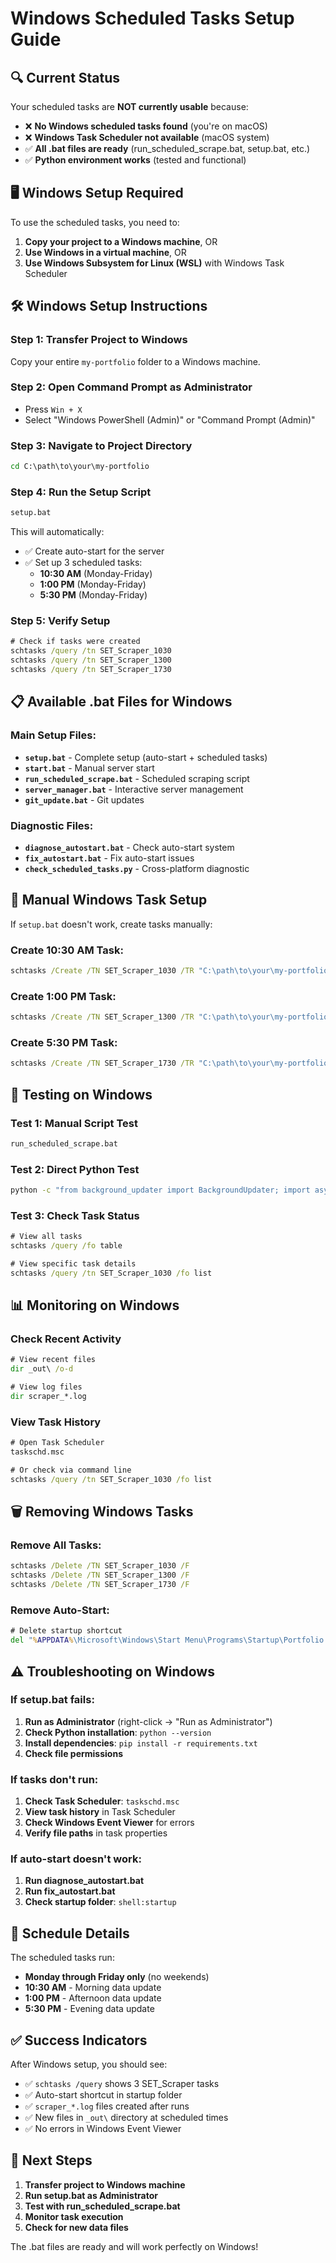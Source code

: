 # Windows Scheduled Tasks Setup Guide

## 🔍 **Current Status**

Your scheduled tasks are **NOT currently usable** because:
- ❌ **No Windows scheduled tasks found** (you're on macOS)
- ❌ **Windows Task Scheduler not available** (macOS system)
- ✅ **All .bat files are ready** (run_scheduled_scrape.bat, setup.bat, etc.)
- ✅ **Python environment works** (tested and functional)

## 🖥️ **Windows Setup Required**

To use the scheduled tasks, you need to:

1. **Copy your project to a Windows machine**, OR
2. **Use Windows in a virtual machine**, OR  
3. **Use Windows Subsystem for Linux (WSL)** with Windows Task Scheduler

## 🛠️ **Windows Setup Instructions**

### **Step 1: Transfer Project to Windows**
Copy your entire `my-portfolio` folder to a Windows machine.

### **Step 2: Open Command Prompt as Administrator**
- Press `Win + X`
- Select "Windows PowerShell (Admin)" or "Command Prompt (Admin)"

### **Step 3: Navigate to Project Directory**
```cmd
cd C:\path\to\your\my-portfolio
```

### **Step 4: Run the Setup Script**
```cmd
setup.bat
```

This will automatically:
- ✅ Create auto-start for the server
- ✅ Set up 3 scheduled tasks:
  - **10:30 AM** (Monday-Friday)
  - **1:00 PM** (Monday-Friday)  
  - **5:30 PM** (Monday-Friday)

### **Step 5: Verify Setup**
```cmd
# Check if tasks were created
schtasks /query /tn SET_Scraper_1030
schtasks /query /tn SET_Scraper_1300
schtasks /query /tn SET_Scraper_1730
```

## 📋 **Available .bat Files for Windows**

### **Main Setup Files:**
- **`setup.bat`** - Complete setup (auto-start + scheduled tasks)
- **`start.bat`** - Manual server start
- **`run_scheduled_scrape.bat`** - Scheduled scraping script
- **`server_manager.bat`** - Interactive server management
- **`git_update.bat`** - Git updates

### **Diagnostic Files:**
- **`diagnose_autostart.bat`** - Check auto-start system
- **`fix_autostart.bat`** - Fix auto-start issues
- **`check_scheduled_tasks.py`** - Cross-platform diagnostic

## 🔧 **Manual Windows Task Setup**

If `setup.bat` doesn't work, create tasks manually:

### **Create 10:30 AM Task:**
```cmd
schtasks /Create /TN SET_Scraper_1030 /TR "C:\path\to\your\my-portfolio\run_scheduled_scrape.bat" /SC WEEKLY /D MON,TUE,WED,THU,FRI /ST 10:30 /RL LIMITED
```

### **Create 1:00 PM Task:**
```cmd
schtasks /Create /TN SET_Scraper_1300 /TR "C:\path\to\your\my-portfolio\run_scheduled_scrape.bat" /SC WEEKLY /D MON,TUE,WED,THU,FRI /ST 13:00 /RL LIMITED
```

### **Create 5:30 PM Task:**
```cmd
schtasks /Create /TN SET_Scraper_1730 /TR "C:\path\to\your\my-portfolio\run_scheduled_scrape.bat" /SC WEEKLY /D MON,TUE,WED,THU,FRI /ST 17:30 /RL LIMITED
```

## 🧪 **Testing on Windows**

### **Test 1: Manual Script Test**
```cmd
run_scheduled_scrape.bat
```

### **Test 2: Direct Python Test**
```cmd
python -c "from background_updater import BackgroundUpdater; import asyncio; asyncio.run(BackgroundUpdater().update_all_data())"
```

### **Test 3: Check Task Status**
```cmd
# View all tasks
schtasks /query /fo table

# View specific task details
schtasks /query /tn SET_Scraper_1030 /fo list
```

## 📊 **Monitoring on Windows**

### **Check Recent Activity**
```cmd
# View recent files
dir _out\ /o-d

# View log files
dir scraper_*.log
```

### **View Task History**
```cmd
# Open Task Scheduler
taskschd.msc

# Or check via command line
schtasks /query /tn SET_Scraper_1030 /fo list
```

## 🗑️ **Removing Windows Tasks**

### **Remove All Tasks:**
```cmd
schtasks /Delete /TN SET_Scraper_1030 /F
schtasks /Delete /TN SET_Scraper_1300 /F
schtasks /Delete /TN SET_Scraper_1730 /F
```

### **Remove Auto-Start:**
```cmd
# Delete startup shortcut
del "%APPDATA%\Microsoft\Windows\Start Menu\Programs\Startup\Portfolio Dashboard Server.lnk"
```

## ⚠️ **Troubleshooting on Windows**

### **If setup.bat fails:**
1. **Run as Administrator** (right-click → "Run as Administrator")
2. **Check Python installation**: `python --version`
3. **Install dependencies**: `pip install -r requirements.txt`
4. **Check file permissions**

### **If tasks don't run:**
1. **Check Task Scheduler**: `taskschd.msc`
2. **View task history** in Task Scheduler
3. **Check Windows Event Viewer** for errors
4. **Verify file paths** in task properties

### **If auto-start doesn't work:**
1. **Run diagnose_autostart.bat**
2. **Run fix_autostart.bat**
3. **Check startup folder**: `shell:startup`

## 📅 **Schedule Details**

The scheduled tasks run:
- **Monday through Friday only** (no weekends)
- **10:30 AM** - Morning data update
- **1:00 PM** - Afternoon data update  
- **5:30 PM** - Evening data update

## ✅ **Success Indicators**

After Windows setup, you should see:
- ✅ `schtasks /query` shows 3 SET_Scraper tasks
- ✅ Auto-start shortcut in startup folder
- ✅ `scraper_*.log` files created after runs
- ✅ New files in `_out\` directory at scheduled times
- ✅ No errors in Windows Event Viewer

## 🔄 **Next Steps**

1. **Transfer project to Windows machine**
2. **Run setup.bat as Administrator**
3. **Test with run_scheduled_scrape.bat**
4. **Monitor task execution**
5. **Check for new data files**

The .bat files are ready and will work perfectly on Windows!
